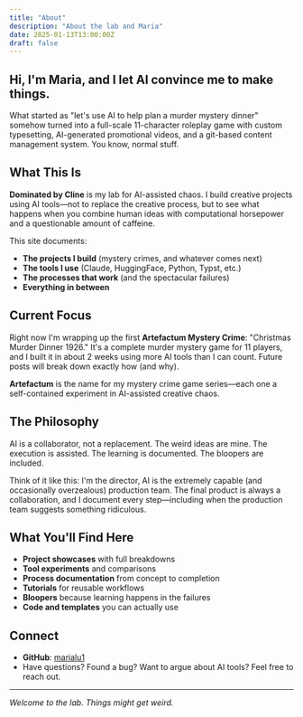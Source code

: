 ```yaml
---
title: "About"
description: "About the lab and Maria"
date: 2025-01-13T13:00:00Z
draft: false
---
```


## Hi, I'm Maria, and I let AI convince me to make things.

What started as "let's use AI to help plan a murder mystery dinner" somehow turned into a full-scale 11-character roleplay game with custom typesetting, AI-generated promotional videos, and a git-based content management system. You know, normal stuff.

## What This Is

**Dominated by Cline** is my lab for AI-assisted chaos. I build creative projects using AI tools—not to replace the creative process, but to see what happens when you combine human ideas with computational horsepower and a questionable amount of caffeine.

This site documents:

- **The projects I build** (mystery crimes, and whatever comes next)
- **The tools I use** (Claude, HuggingFace, Python, Typst, etc.)
- **The processes that work** (and the spectacular failures)
- **Everything in between**

## Current Focus

Right now I'm wrapping up the first **Artefactum Mystery Crime**: "Christmas Murder Dinner 1926." It's a complete murder mystery game for 11 players, and I built it in about 2 weeks using more AI tools than I can count. Future posts will break down exactly how (and why).

**Artefactum** is the name for my mystery crime game series—each one a self-contained experiment in AI-assisted creative chaos.

## The Philosophy

AI is a collaborator, not a replacement. The weird ideas are mine. The execution is assisted. The learning is documented. The bloopers are included.

Think of it like this: I'm the director, AI is the extremely capable (and occasionally overzealous) production team. The final product is always a collaboration, and I document every step—including when the production team suggests something ridiculous.

## What You'll Find Here

- **Project showcases** with full breakdowns
- **Tool experiments** and comparisons
- **Process documentation** from concept to completion
- **Tutorials** for reusable workflows
- **Bloopers** because learning happens in the failures
- **Code and templates** you can actually use

## Connect

- **GitHub**: [marialu1](https://github.com/marialu1)
- Have questions? Found a bug? Want to argue about AI tools? Feel free to reach out.

---

*Welcome to the lab. Things might get weird.*
